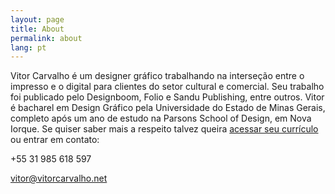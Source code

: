 ```yaml
---
layout: page
title: About
permalink: about
lang: pt
---
```

           
Vitor Carvalho é um designer gráfico trabalhando na interseção entre o impresso e o digital para clientes do setor cultural e comercial. Seu trabalho foi publicado pelo Designboom, Folio e Sandu Publishing, entre outros. Vitor é bacharel em Design Gráfico pela Universidade do Estado de Minas Gerais, completo após um ano de estudo na Parsons School of Design, em Nova Iorque. Se quiser saber mais a respeito talvez queira <a href="{{ site.url}}/files/vitor-resume-pt.pdf" title="Download Resume" target="_blank">acessar seu currículo</a> ou entrar em contato:

+55 31 985 618 597

<a href="mailto:vitor@vitorcarvalho.net">vitor@vitorcarvalho.net</a>